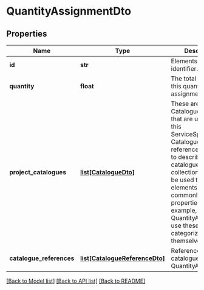 # QuantityAssignmentDto

## Properties
Name | Type | Description | Notes
------------ | ------------- | ------------- | -------------
**id** | **str** | Elements GUID identifier.              | 
**quantity** | **float** | The total quantity in this quantity assignment | 
**project_catalogues** | [**list[CatalogueDto]**](CatalogueDto.md) | These are CatalogueReference that are used within this ServiceSpecification. Catalogue references are used to describe catalogues, or collections, that can be used to describe elements with commonly known properties. For example, QuantityAssignments use these to categorize themselves. | [optional] 
**catalogue_references** | [**list[CatalogueReferenceDto]**](CatalogueReferenceDto.md) | Referenced catalogues for this QuantityAssignment. | [optional] 

[[Back to Model list]](../README.md#documentation-for-models) [[Back to API list]](../README.md#documentation-for-api-endpoints) [[Back to README]](../README.md)


